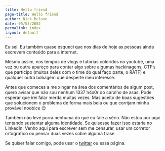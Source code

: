 ```yaml
---
title: Hello friend
page-title: Hello friend
author: Nick Belane
date: 05/03/2002
permalink: index
layout: default
---
```


Eu sei. Eu também quase esqueci que nos dias de hoje as pessoas ainda escrevem conteúdo para a internet.

Mesmo assim, nos tempos de vlogs e tutorias coloridos no youtube, uma vez ou outra apareço para contar algo sobre algumas hackinagens, CTF’s que participo (muitos deles com o time do qual faço parte, o RATF) e qualquer outra bobagem que desperte meu interesse.

Antes que comeces a me xingar na área dos comentários de algum post, quero avisar que não sou nenhum 1337 h4x0r do caralho de asas. Pode esperar que irei falar merda muitas vezes. Mas aceito de boas sugestões que solucionem o problema de forma mais bela ou que corrijam minha provável noobice 😉

Também não leve porra nenhuma do que eu fale a sério. Não estou por aqui tentando sustentar alguma identidade. Se quisesse fazer isso estaria no LinkedIn. Venho aqui para escrever sem me censurar, usar um corretor ortográfico ou pensar duas vezes sobre alguma frase.

Se quiser falar comigo, pode usar o [twitter](https://twitter.com/whatever) ou essa página.

<!--
You can use HTML elements in Markdown, such as the comment element, and they won't be affected by a markdown parser. However, if you create an HTML element in your markdown file, you cannot use markdown syntax within that element's contents.
-->
